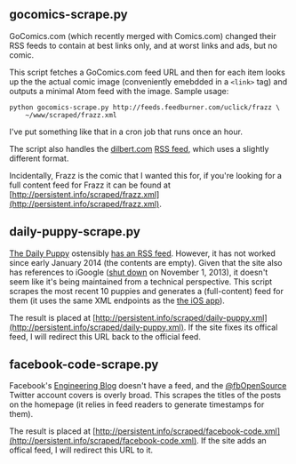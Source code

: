## gocomics-scrape.py

GoComics.com (which recently merged with Comics.com) changed their RSS feeds to contain at best links only, and at worst links and ads, but no comic.

This script fetches a GoComics.com feed URL and then for each item looks up the the actual comic image (conveniently emebdded in a `<link>` tag) and outputs a minimal Atom feed with the image. Sample usage:

    python gocomics-scrape.py http://feeds.feedburner.com/uclick/frazz \
        ~/www/scraped/frazz.xml

I've put something like that in a cron job that runs once an hour.

The script also handles the [dilbert.com](http://dilbert.com) [RSS feed](http://feed.dilbert.com/dilbert/daily_strip), which uses a slightly different format.

Incidentally, Frazz is the comic that I wanted this for, if you're looking for a full content feed for Frazz it can be found at [http://persistent.info/scraped/frazz.xml](http://persistent.info/scraped/frazz.xml).

## daily-puppy-scrape.py

[The Daily Puppy](http://www.dailypuppy.com/) ostensibly [has an RSS feed](http://feeds.feedburner.com/TheDailyPuppy). However, it has not worked since early January 2014 (the contents are empty). Given that the site also has references to iGoogle ([shut down](https://support.google.com/websearch/answer/2664197?hl=en) on November 1, 2013), it doesn't seem like it's being maintained from a technical perspective. This script scrapes the most recent 10 puppies and generates a (full-content) feed for them (it uses the same XML endpoints as the [the iOS app](https://itunes.apple.com/app/id305199217)).

The result is placed at [http://persistent.info/scraped/daily-puppy.xml](http://persistent.info/scraped/daily-puppy.xml). If the site fixes its offical feed, I will redirect this URL back to the official feed.

## facebook-code-scrape.py

Facebook's [Engineering Blog](https://code.facebook.com/posts/) doesn't have a feed, and the [@fbOpenSource](https://twitter.com/fbOpenSource) Twitter account covers is overly broad. This scrapes the titles of the posts on the homepage (it relies in feed readers to generate timestamps for them).

The result is placed at [http://persistent.info/scraped/facebook-code.xml](http://persistent.info/scraped/facebook-code.xml). If the site adds an offical feed, I will redirect this URL to it.
